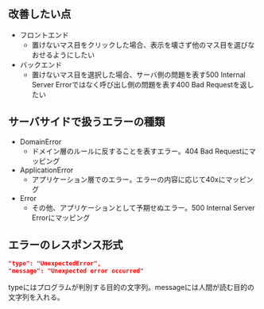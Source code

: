 ## 改善したい点

- フロントエンド
	- 置けないマス目をクリックした場合、表示を壊さず他のマス目を選びなおせるようにしたい
- バックエンド
	- 置けないマス目を選択した場合、サーバ側の問題を表す500 Internal Server Errorではなく呼び出し側の問題を表す400 Bad Requestを返したい

## サーバサイドで扱うエラーの種類

- DomainError
	- ドメイン層のルールに反することを表すエラー。404 Bad Requestにマッピング
- ApplicationError
	- アプリケーション層でのエラー。エラーの内容に応じて40xにマッピング 
- Error 
	- その他、アプリケーションとして予期せぬエラー。500 Internal Server Errorにマッピング 

## エラーのレスポンス形式

```json
"type": "UnexpectedError",
"message": "Unexpected error occurred"
```

typeにはプログラムが判別する目的の文字列。messageには人間が読む目的の文字列を入れる。